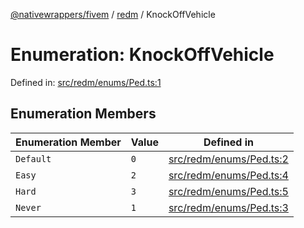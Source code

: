 [@nativewrappers/fivem](../../README.md) / [redm](../README.md) / KnockOffVehicle

# Enumeration: KnockOffVehicle

Defined in: [src/redm/enums/Ped.ts:1](https://github.com/nativewrappers/nativewrappers/blob/11c6a49b7dbba5233f7fb8c63e2382099dcf6c28/src/redm/enums/Ped.ts#L1)

## Enumeration Members

| Enumeration Member | Value | Defined in |
| ------ | ------ | ------ |
| <a id="default"></a> `Default` | `0` | [src/redm/enums/Ped.ts:2](https://github.com/nativewrappers/nativewrappers/blob/11c6a49b7dbba5233f7fb8c63e2382099dcf6c28/src/redm/enums/Ped.ts#L2) |
| <a id="easy"></a> `Easy` | `2` | [src/redm/enums/Ped.ts:4](https://github.com/nativewrappers/nativewrappers/blob/11c6a49b7dbba5233f7fb8c63e2382099dcf6c28/src/redm/enums/Ped.ts#L4) |
| <a id="hard"></a> `Hard` | `3` | [src/redm/enums/Ped.ts:5](https://github.com/nativewrappers/nativewrappers/blob/11c6a49b7dbba5233f7fb8c63e2382099dcf6c28/src/redm/enums/Ped.ts#L5) |
| <a id="never"></a> `Never` | `1` | [src/redm/enums/Ped.ts:3](https://github.com/nativewrappers/nativewrappers/blob/11c6a49b7dbba5233f7fb8c63e2382099dcf6c28/src/redm/enums/Ped.ts#L3) |
